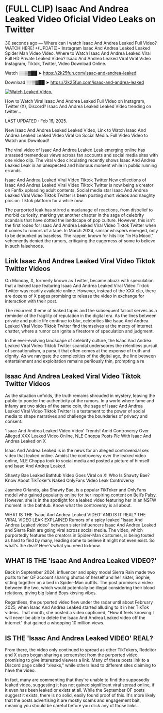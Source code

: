 # (FULL CLIP) Isaac And Andrea Leaked Video Oficial Video Leaks on Twitter

30 seconds ago — Where can i watch Isaac And Andrea Leaked Full Video? WATCH HERE! +(UPDATE)~ Instagram Isaac And Andrea Leaked Leaked Spider Man Video Video. Where to Watch Isaac And Andrea Leaked Viral Full HD Private Leaked Video? Isaac And Andrea Leaked Viral Viral Video Instagram, Tiktok, Twitter, Video Download Online.

Watch ░░▒▓██ ➤ https://2k25fun.com/isaac-and-andrea-leaked

Download ░░▒▓██ ➤ https://2k25fun.com/isaac-and-andrea-leaked

[![Watch Leaked Video.](https://miro.medium.com/v2/resize:fit:828/format:webp/1*cilzJN44JGOrTw9NJCrNHA.gif "Watch Leaked Video")](https://2k25fun.com/isaac-and-andrea-leaked)

How to Watch Viral Isaac And Andrea Leaked Full Video on Instagram, Twitter (X), Discord? Isaac And Andrea Leaked Leaked Video trending on twitter...

LAST UPDATED : Feb 16, 2025.

New Isaac And Andrea Leaked Leaked Video, Link to Watch Isaac And Andrea Leaked Leaked Video Viral On Social Media. Full Video Video to Watch and Download!

The viral video of Isaac And Andrea Leaked Leak emerging online has amassed tremendous views across fan accounts and social media sites with one video clip. The viral video circulating recently shows Isaac And Andrea Leaked Leak in an unexpected and hilarious moment while in public running errands.

Isaac And Andrea Leaked Viral Video Tiktok Twitter New collections of Isaac And Andrea Leaked Viral Video Tiktok Twitter is now being a creator on Fanfix uploading adult contents. Social media star Isaac And Andrea Leaked Viral Video Tiktok Twitter is been posting short videos and naughty pics on Tiktok platform for a while now.

The purported leak has stirred a maelanage of reactions, from disbelief to morbid curiosity, marking yet another chapter in the saga of celebrity scandals that have dotted the landscape of pop culture. However, this isn't the first rodeo for Isaac And Andrea Leaked Viral Video Tiktok Twitter when it comes to rumors of a tape. In March 2024, similar whispers emerged, only to be debunked as baseless. The rapper, known for hits like "In Ha Mood," vehemently denied the rumors, critiquing the eagerness of some to believe in such falsehoods.

## Link Isaac And Andrea Leaked Viral Video Tiktok Twitter Videos

On Monday, X, formerly known as Twitter, became abuzz with speculation that a leaked tape featuring Isaac And Andrea Leaked Viral Video Tiktok Twitter was readily available online. However, instead of the XXX clip, there are dozens of X pages promising to release the video in exchange for interaction with their post.

The recurrent theme of leaked tapes and the subsequent fallout serves as a reminder of the fragility of reputation in the digital era. As the lines between private and public life continue to blur, celebrities like Isaac And Andrea Leaked Viral Video Tiktok Twitter find themselves at the mercy of internet chatter, where a rumor can ignite a firestorm of speculation and judgment.

In the ever-evolving landscape of celebrity culture, the Isaac And Andrea Leaked Viral Video Tiktok Twitter scandal underscores the relentless pursuit of sensationalism, a pursuit that often comes at the expense of truth and dignity. As we navigate the complexities of the digital age, the line between entertainment and exploitation remains perilously thin, prompting a re

##  Isaac And Andrea Leaked Viral Video Tiktok Twitter Videos

As the situation unfolds, the truth remains shrouded in mystery, leaving the public to ponder the authenticity of the rumors. In a world where fame and infamy are two sides of the same coin, the saga of Isaac And Andrea Leaked Viral Video Tiktok Twitter is a testament to the power of social media to shape narratives and challenge the boundaries of privacy and consent.

'Isaac And Andrea Leaked Video Video' Trends! Amid Controversy Over Alleged XXX Leaked Video Online, NLE Choppa Posts Pic With Isaac And Andrea Leaked on X

Isaac And Andrea Leaked is in the news for an alleged controversial sex video that leaked online. Amidst the controversy over the leaked video online, NLE Choppa took to social media and posted a picture of himself and Isaac And Andrea Leaked.

Shawty Bae Leaked Bathtub Video Goes Viral on X! Who Is Shawty Bae? Know About TikToker’s Naked OnlyFans Video Leak Controversy

Jasmine Orlando, aka Shawty Bae, is a popular TikToker and OnlyFans model who gained popularity online for her inspiring content on Bell’s Palsy. However, she is in the spotlight for a leaked video featuring her in an NSFW moment in the bathtub. Know what the controversy is all about.

WHAT IS THE 'Isaac And Andrea Leaked VIDEO' AND IS IT REAL? THE VIRAL VIDEO LEAK EXPLAINED Rumors of a spicy leaked "Isaac And Andrea Leaked video" between sister influencers Isaac And Andrea Leaked and Sierra Rain are going viral across social media. The video, which purportedly features the creators in Spider-Man costumes, is being touted as hard to find by many, leading some to believe it might not even exist. So what's the deal? Here's what you need to know.

## WHAT IS THE 'Isaac And Andrea Leaked VIDEO?'

Back in September 2024, influencer and spicy model Sierra Rain made two posts to her OF account sharing photos of herself and her sister, Sophie, sitting together on a bed in Spider-Man outfits. The post promises a video between the two, which would potentially be illegal considering their blood relations, giving big Island Boys kissing vibes.

Regardless, the purported video flew under the radar until about February 2025, when Isaac And Andrea Leaked started alluding to it in her TikTok videos. That month, she posted a video captioned, "How it feels knowing I will never be able to delete the Isaac And Andrea Leaked video off the internet" that gained a whopping 10 million views.

## IS THE 'Isaac And Andrea Leaked VIDEO' REAL?

From there, the video only continued to spread as other TikTokers, Redditor and X users began sharing a screenshot from the purported video, promising to give interested viewers a link. Many of these posts link to a Discord page called "xleaks," while others lead to different sites claiming to have the video.

In fact, many are commenting that they're unable to find the supposedly leaked video, suggesting it has not gained significant viral spread online, if it even has been leaked or exists at all. While the September OF posts suggest it exists, there is no solid, easily found proof of this. It's more likely that the posts advertising it are mostly scams and engagement bait, meaning you should be careful before you click any of those links.